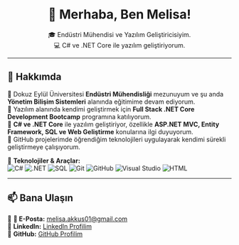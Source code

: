 <h1 align="center">👋 Merhaba, Ben Melisa!</h1>

<p align="center">
  🎓 Endüstri Mühendisi ve Yazılım Geliştiricisiyim.<br>
  💻 C# ve .NET Core ile yazılım geliştiriyorum.<br>
</p>

---

## 🚀 Hakkımda  

🔹 Dokuz Eylül Üniversitesi **Endüstri Mühendisliği** mezunuyum ve şu anda **Yönetim Bilişim Sistemleri** alanında eğitimime devam ediyorum.  
🔹 Yazılım alanında kendimi geliştirmek için **Full Stack .NET Core Development Bootcamp** programına katılıyorum.  
🔹 **C# ve .NET Core** ile yazılım geliştiriyor, özellikle **ASP.NET MVC, Entity Framework, SQL ve Web Geliştirme** konularına ilgi duyuyorum.  
🔹 GitHub projelerimde öğrendiğim teknolojileri uygulayarak kendimi sürekli geliştirmeye çalışıyorum.  


📌 **Teknolojiler & Araçlar:**  
![C#](https://img.shields.io/badge/C%23-239120?style=flat&logo=c-sharp&logoColor=white)
![.NET](https://img.shields.io/badge/.NET-512BD4?style=flat&logo=dotnet&logoColor=white)
![SQL](https://img.shields.io/badge/SQL-4479A1?style=flat&logo=MySQL&logoColor=white)
![Git](https://img.shields.io/badge/Git-F05032?style=flat&logo=git&logoColor=white)
![GitHub](https://img.shields.io/badge/GitHub-181717?style=flat&logo=github&logoColor=white)
![Visual Studio](https://img.shields.io/badge/Visual%20Studio-5C2D91?style=flat&logo=visual-studio&logoColor=white)
![HTML](https://img.shields.io/badge/HTML5-E34F26?style=flat&logo=html5&logoColor=white)

---

## 📫 Bana Ulaşın  

📌 **📩 E-Posta:** melisa.akkus01@gmail.com  
📌 **LinkedIn:** [LinkedIn Profilim](https://www.linkedin.com/in/melisakkus)  
📌 **GitHub:** [GitHub Profilim](https://github.com/melisakkus)  
